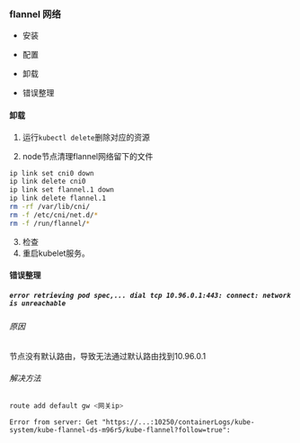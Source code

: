 ### flannel 网络

- 安装

- 配置

- 卸载

- 错误整理

#### 卸载

1. 运行`kubectl delete`删除对应的资源

2. node节点清理flannel网络留下的文件

```bash
ip link set cni0 down
ip link delete cni0
ip link set flannel.1 down
ip link delete flannel.1
rm -rf /var/lib/cni/
rm -f /etc/cni/net.d/*
rm -f /run/flannel/*
```

3. 检查
4. 重启kubelet服务。

#### 错误整理

##### `error retrieving pod spec,... dial tcp 10.96.0.1:443: connect: network is unreachable`

###### 原因

节点没有默认路由，导致无法通过默认路由找到10.96.0.1

###### 解决方法

```bash
route add default gw <网关ip>
```

`Error from server: Get "https://...:10250/containerLogs/kube-system/kube-flannel-ds-m96r5/kube-flannel?follow=true":`
